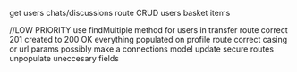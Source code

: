 get users chats/discussions route
CRUD users basket items

//LOW PRIORITY
use findMultiple method for users in transfer route
correct 201 created to 200 OK
everything populated on profile route
correct casing or url params
possibly make a connections model
update secure routes
unpopulate uneccesary fields

